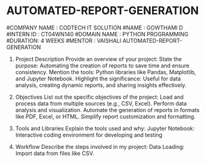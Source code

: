 # AUTOMATED-REPORT-GENERATION
 #COMPANY NAME : CODTECH IT SOLUTION
 #NAME : GOWTHAMI D
 #INTERN ID : CT04WN140
 #DOMAIN NAME : PYTHON PROGRAMMING 
 #DURATION: 4 WEEKS 
 #MENTOR : VAISHALI
 AUTOMATED-REPORT-GENERATION
 1. Project Description
Provide an overview of your project:
State the purpose: Automating the creation of reports to save time and ensure consistency.
Mention the tools: Python libraries like Pandas, Matplotlib, and Jupyter Notebook.
Highlight the significance: Useful for data analysis, creating dynamic reports, and sharing insights effectively.

2. Objectives
List out the specific objectives of the project:
Load and process data from multiple sources (e.g., CSV, Excel).
Perform data analysis and visualization.
Automate the generation of reports in formats like PDF, Excel, or HTML.
Simplify report customization and formatting.

3. Tools and Libraries
Explain the tools used and why:
Jupyter Notebook: Interactive coding environment for developing and testing
4. Workflow
Describe the steps involved in my project:
Data Loading: Import data from files like CSV.
